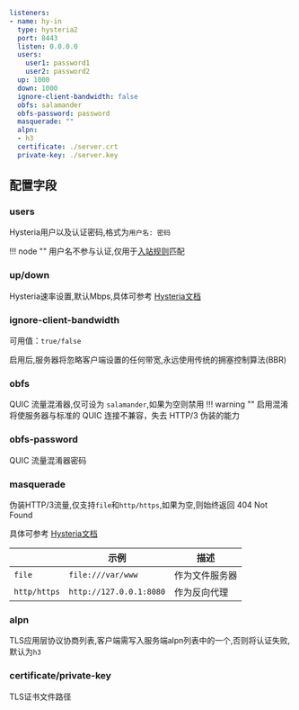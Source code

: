 ```yaml
listeners:
- name: hy-in
  type: hysteria2
  port: 8443
  listen: 0.0.0.0
  users:
    user1: password1
    user2: password2
  up: 1000
  down: 1000
  ignore-client-bandwidth: false
  obfs: salamander
  obfs-password: password
  masquerade: ""
  alpn:
  - h3
  certificate: ./server.crt
  private-key: ./server.key
```

## 配置字段

### users

Hysteria用户以及认证密码,格式为`用户名: 密码`

!!! node ""
    用户名不参与认证,仅用于[入站规则](../../rules/in.md#in-user)匹配

### up/down

Hysteria速率设置,默认Mbps,具体可参考 [Hysteria文档](https://v2.hysteria.network/zh/docs/advanced/Full-Server-Config/#_4)

### ignore-client-bandwidth
可用值：`true/false`

启用后,服务器将忽略客户端设置的任何带宽,永远使用传统的拥塞控制算法(BBR)
### obfs
QUIC 流量混淆器,仅可设为 `salamander`,如果为空则禁用
!!! warning ""
    启用混淆将使服务器与标准的 QUIC 连接不兼容，失去 HTTP/3 伪装的能力

### obfs-password
QUIC 流量混淆器密码

### masquerade
伪装HTTP/3流量,仅支持`file`和`http/https`,如果为空,则始终返回 404 Not Found

具体可参考 [Hysteria文档](https://v2.hysteria.network/zh/docs/advanced/Full-Server-Config/#masquerade)


|              | 示例                     | 描述      |
|--------------|-------------------------|---------|
| `file`       | `file:///var/www`       | 作为文件服务器 |
| `http/https` | `http://127.0.0.1:8080` | 作为反向代理  |


### alpn
TLS应用层协议协商列表,客户端需写入服务端alpn列表中的一个,否则将认证失败,默认为`h3`
### certificate/private-key
TLS证书文件路径